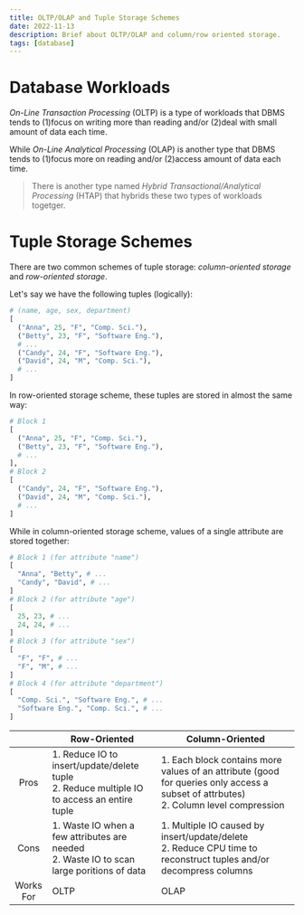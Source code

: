 ```yaml
---
title: OLTP/OLAP and Tuple Storage Schemes
date: 2022-11-13
description: Brief about OLTP/OLAP and column/row oriented storage.
tags: [database]
---
```


# Database Workloads

*On-Line Transaction Processing* (OLTP) is a type of workloads that DBMS tends to (1)focus on writing more than reading and/or (2)deal with small amount of data each time.

While *On-Line Analytical Processing* (OLAP) is another type that DBMS tends to (1)focus more on reading and/or (2)access amount of data each time.

> There is another type named *Hybrid Transactional/Analytical Processing* (HTAP) that hybrids these two types of workloads togetger.

# Tuple Storage Schemes

There are two common schemes of tuple storage: *column-oriented storage* and *row-oriented storage*.

Let's say we have the following tuples (logically):

```python
# (name, age, sex, department)
[
  ("Anna", 25, "F", "Comp. Sci."),
  ("Betty", 23, "F", "Software Eng."),
  # ...
  ("Candy", 24, "F", "Software Eng."),
  ("David", 24, "M", "Comp. Sci."),
  # ...
]
```

In row-oriented storage scheme, these tuples are stored in almost the same way:

```python
# Block 1
[
  ("Anna", 25, "F", "Comp. Sci."),
  ("Betty", 23, "F", "Software Eng."),
  # ...
],
# Block 2
[
  ("Candy", 24, "F", "Software Eng."),
  ("David", 24, "M", "Comp. Sci."),
  # ...
]
```

While in column-oriented storage scheme, values of a single attribute are stored together:
```python
# Block 1 (for attribute "name")
[
  "Anna", "Betty", # ...
  "Candy", "David", # ...
]
# Block 2 (for attribute "age")
[
  25, 23, # ...
  24, 24, # ...
]
# Block 3 (for attribute "sex")
[
  "F", "F", # ...
  "F", "M", # ...
]
# Block 4 (for attribute "department")
[
  "Comp. Sci.", "Software Eng.", # ...
  "Software Eng.", "Comp. Sci.", # ...
]
```

||Row-Oriented|Column-Oriented|
|:-:|--|--|
|Pros|1. Reduce IO to insert/update/delete tuple<br/>2. Reduce multiple IO to access an entire tuple|1. Each block contains more values of an attribute (good for queries only access a subset of attrbutes)<br/>2. Column level compression|
|Cons|1. Waste IO when a few attributes are needed<br/>2. Waste IO to scan large poritions of data|1. Multiple IO caused by insert/update/delete<br/>2. Reduce CPU time to reconstruct tuples and/or decompress columns|
|Works For|OLTP|OLAP|
